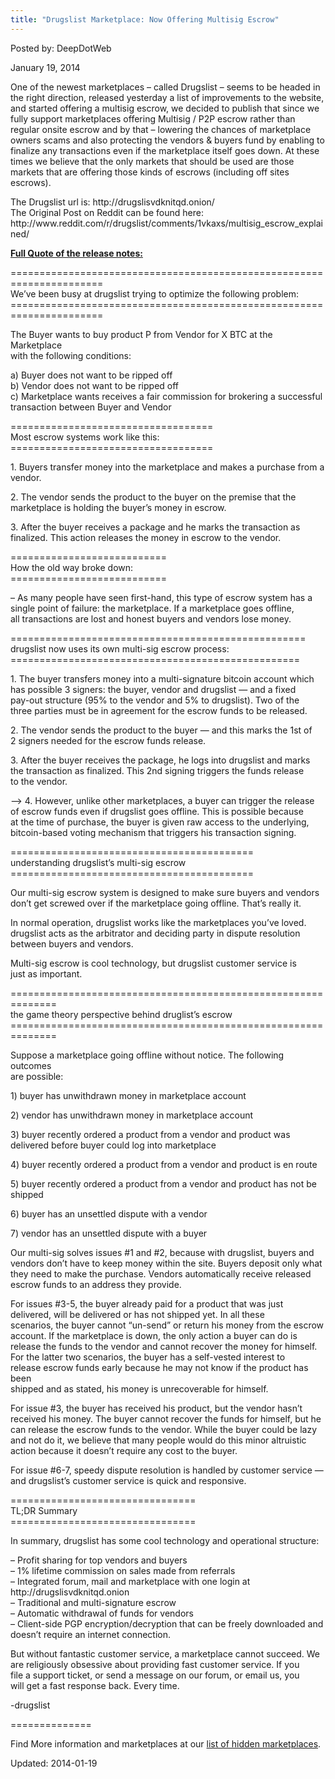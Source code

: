 ```yaml
---
title: "Drugslist Marketplace: Now Offering Multisig Escrow"
---
```


Posted by: DeepDotWeb

<span>January 19, 2014</span>

<p>One of the newest marketplaces &#8211; called Drugslist &#8211; seems to be headed in the right direction, released yesterday a list of improvements to the website, and started offering a multisig escrow, we decided to publish that since we fully support marketplaces offering Multisig / P2P escrow rather than regular onsite escrow and by that &#8211; lowering the chances of marketplace owners scams and also protecting the vendors &amp; buyers fund by enabling to finalize any transactions even if the marketplace itself goes down. At these times we believe that the only markets that should be used are those markets that are offering those kinds of escrows (including off sites escrows).</p>
<p>The Drugslist url is: http://drugslisvdknitqd.onion/<br/>
    The Original Post on Reddit can be found here: http://www.reddit.com/r/drugslist/comments/1vkaxs/multisig_escrow_explained/</p>
<p><span style="text-decoration: underline;"><strong>Full Quote of the release notes:</strong></span></p>
<p>======================================================================<br/>
    We’ve been busy at drugslist trying to optimize the following problem:<br/>
    ======================================================================</p>
<p>The Buyer wants to buy product P from Vendor for X BTC at the Marketplace<br/>
    with the following conditions:</p>
<p>a) Buyer does not want to be ripped off<br/>
    b) Vendor does not want to be ripped off<br/>
    c) Marketplace wants receives a fair commission for brokering a successful<br/>
    transaction between Buyer and Vendor</p>
<p>===================================<br/>
    Most escrow systems work like this:<br/>
    ===================================</p>
<p>1. Buyers transfer money into the marketplace and makes a purchase from a<br/>
    vendor.</p>
<p>2. The vendor sends the product to the buyer on the premise that the<br/>
    marketplace is holding the buyer&#8217;s money in escrow.</p>
<p>3. After the buyer receives a package and he marks the transaction as<br/>
    finalized. This action releases the money in escrow to the vendor.</p>
<p>===========================<br/>
    How the old way broke down:<br/>
    ===========================</p>
<p>&#8211; As many people have seen first-hand, this type of escrow system has a<br/>
    single point of failure: the marketplace. If a marketplace goes offline,<br/>
    all transactions are lost and honest buyers and vendors lose money.</p>
<p>===================================================<br/>
    drugslist now uses its own multi-sig escrow process:<br/>
    ==================================================</p>
<p>1. The buyer transfers money into a multi-signature bitcoin account which<br/>
    has possible 3 signers: the buyer, vendor and drugslist &#8212; and a fixed<br/>
    pay-out structure (95% to the vendor and 5% to drugslist). Two of the<br/>
    three parties must be in agreement for the escrow funds to be released.</p>
<p>2. The vendor sends the product to the buyer &#8212; and this marks the 1st of<br/>
    2 signers needed for the escrow funds release.</p>
<p>3. After the buyer receives the package, he logs into drugslist and marks<br/>
    the transaction as finalized. This 2nd signing triggers the funds release<br/>
    to the vendor.</p>
<p>—&gt; 4. However, unlike other marketplaces, a buyer can trigger the release<br/>
    of escrow funds even if drugslist goes offline. This is possible because<br/>
    at the time of purchase, the buyer is given raw access to the underlying,<br/>
    bitcoin-based voting mechanism that triggers his transaction signing.</p>
<p>==========================================<br/>
    understanding drugslist’s multi-sig escrow<br/>
    ==========================================</p>
<p>Our multi-sig escrow system is designed to make sure buyers and vendors<br/>
    don’t get screwed over if the marketplace going offline. That’s really it.</p>
<p>In normal operation, drugslist works like the marketplaces you’ve loved.<br/>
    drugslist acts as the arbitrator and deciding party in dispute resolution<br/>
    between buyers and vendors.</p>
<p>Multi-sig escrow is cool technology, but drugslist customer service is<br/>
    just as important.</p>
<p>==============================================================<br/>
    the game theory perspective behind druglist’s escrow<br/>
    ==============================================================</p>
<p>Suppose a marketplace going offline without notice. The following outcomes<br/>
    are possible:</p>
<p>1) buyer has unwithdrawn money in marketplace account</p>
<p>2) vendor has unwithdrawn money in marketplace account</p>
<p>3) buyer recently ordered a product from a vendor and product was<br/>
    delivered before buyer could log into marketplace</p>
<p>4) buyer recently ordered a product from a vendor and product is en route</p>
<p>5) buyer recently ordered a product from a vendor and product has not be<br/>
    shipped</p>
<p>6) buyer has an unsettled dispute with a vendor</p>
<p>7) vendor has an unsettled dispute with a buyer</p>
<p>Our multi-sig solves issues #1 and #2, because with drugslist, buyers and<br/>
    vendors don’t have to keep money within the site. Buyers deposit only what<br/>
    they need to make the purchase. Vendors automatically receive released<br/>
    escrow funds to an address they provide.</p>
<p>For issues #3-5, the buyer already paid for a product that was just<br/>
    delivered, will be delivered or has not shipped yet. In all these<br/>
    scenarios, the buyer cannot “un-send” or return his money from the escrow<br/>
    account. If the marketplace is down, the only action a buyer can do is<br/>
    release the funds to the vendor and cannot recover the money for himself.<br/>
    For the latter two scenarios, the buyer has a self-vested interest to<br/>
    release escrow funds early because he may not know if the product has been<br/>
    shipped and as stated, his money is unrecoverable for himself.</p>
<p>For issue #3, the buyer has received his product, but the vendor hasn’t<br/>
    received his money. The buyer cannot recover the funds for himself, but he<br/>
    can release the escrow funds to the vendor. While the buyer could be lazy<br/>
    and not do it, we believe that many people would do this minor altruistic<br/>
    action because it doesn’t require any cost to the buyer.</p>
<p>For issue #6-7, speedy dispute resolution is handled by customer service —<br/>
    and drugslist’s customer service is quick and responsive.</p>
<p>================================<br/>
    TL;DR Summary<br/>
    ================================</p>
<p>In summary, drugslist has some cool technology and operational structure:</p>
<p>&#8211; Profit sharing for top vendors and buyers<br/>
    &#8211; 1% lifetime commission on sales made from referrals<br/>
    &#8211; Integrated forum, mail and marketplace with one login at<br/>
    http://drugslisvdknitqd.onion<br/>
    &#8211; Traditional and multi-signature escrow<br/>
    &#8211; Automatic withdrawal of funds for vendors<br/>
    &#8211; Client-side PGP encryption/decryption that can be freely downloaded and<br/>
    doesn’t require an internet connection.</p>
<p>But without fantastic customer service, a marketplace cannot succeed. We<br/>
    are religiously obsessive about providing fast customer service. If you<br/>
    file a support ticket, or send a message on our forum, or email us, you<br/>
    will get a fast response back. Every time.</p>
<p>-drugslist</p>
<p>==============</p>
<p>Find More information and marketplaces at our <a href="https://gir.pub/deepdotweb/2013/10/28/updated-llist-of-hidden-marketplaces-tor-i2p/" target="_blank">list of hidden marketplaces</a>.</p>

Updated: 2014-01-19
    
